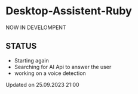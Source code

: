 # Desktop-Assistent-Ruby

NOW IN DEVELOMPENT

## STATUS
- Starting again
- Searching for AI Api to answer the user
- working on a voice detection


Updated on 25.09.2023 21:00
